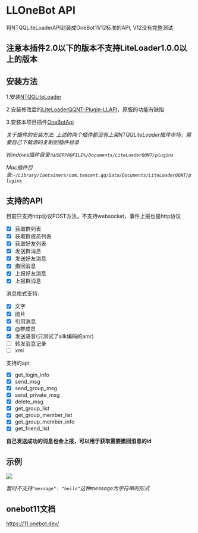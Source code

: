 # LLOneBot API

将NTQQLiteLoaderAPI封装成OneBot11/12标准的API, V12没有完整测试

## 注意本插件2.0以下的版本不支持LiteLoader1.0.0以上的版本

## 安装方法

1.安装[NTQQLiteLoader](https://github.com/LiteLoaderQQNT/LiteLoaderQQNT/tree/0.x.x)

2.安装修改后的[LiteLoaderQQNT-Plugin-LLAPI](https://github.com/linyuchen/LiteLoaderQQNT-Plugin-LLAPI/tree/0.x.x)，原版的功能有缺陷

3.安装本项目插件[OneBotApi](https://github.com/linyuchen/LiteLoaderQQNT-OneBotApi/releases/tag/v1.2.7)

*关于插件的安装方法: 上述的两个插件都没有上架NTQQLiteLoader插件市场，需要自己下载源码复制到插件目录*

*Windows插件目录:`%USERPROFILE%/Documents/LiteLoaderQQNT/plugins`*

*Mac插件目录:`~/Library/Containers/com.tencent.qq/Data/Documents/LiteLoaderQQNT/plugins`*

## 支持的API

目前只支持http协议POST方法，不支持websocket，事件上报也是http协议

- [x] 获取群列表
- [x] 获取群成员列表
- [x] 获取好友列表
- [x] 发送群消息
- [x] 发送好友消息
- [x] 撤回消息
- [x] 上报好友消息
- [x] 上报群消息

消息格式支持:
- [x] 文字
- [x] 图片
- [x] 引用消息
- [x] @群成员
- [x] 发送语音(只测试了silk编码的amr)
- [ ] 转发消息记录
- [ ] xml

支持的api:
- [x] get_login_info
- [x] send_msg
- [x] send_group_msg
- [x] send_private_msg
- [x] delete_msg
- [x] get_group_list
- [x] get_group_member_list
- [x] get_group_member_info
- [x] get_friend_list

**自己发送成功的消息也会上报，可以用于获取需要撤回消息的id**

## 示例

![](doc/image/example.jpg)

*暂时不支持`"message": "hello"`这种message为字符串的形式*

## onebot11文档
<https://11.onebot.dev/>
